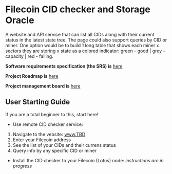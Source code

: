 # Filecoin CID checker and Storage Oracle

A website and API service that can list all CIDs along with their current status in the latest state tree. 
The page could also support queries by CID or miner. 
One option would be to build 1 long table that shows each miner x sectors they are storing x state as a colored indicator: green - good | grey - capacity | red - failing.

**Software requirements specification (the SRS) is** [here](https://hackmd.io/RMpGnE3YQm607jl0QevCoQ?view)

**Project Roadmap is** [here](https://github.com/protofire/filecoin-CID-checker#workspaces/filecoin-cid-checker-5ecbabcb812f8965b13d94cb/roadmap?repos=266746476)

**Project management board is** [here](https://github.com/protofire/filecoin-CID-checker#workspaces/filecoin-cid-checker-5ecbabcb812f8965b13d94cb/board?repos=266746476)

## User Starting Guide 

If you are a total beginner to this, start here!

- Use remote CID checker service:
1. Navigate to the vebsite: www.TBD
2. Enter your Filecoin address 
3. See the list of your CIDs and their currens status
4. Query info by any specific CID or miner 

- Install the CID checker to your Filecoin (Lotus) node:
*instructions are in progress*

